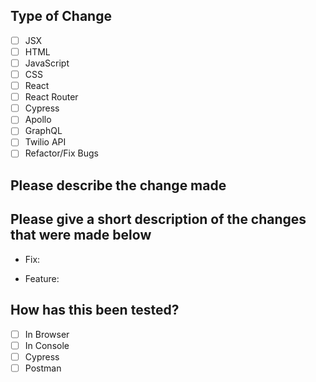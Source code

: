 ## Type of Change
- [ ] JSX
- [ ] HTML
- [ ] JavaScript
- [ ] CSS
- [ ] React
- [ ] React Router
- [ ] Cypress
- [ ] Apollo
- [ ] GraphQL
- [ ] Twilio API
- [ ] Refactor/Fix Bugs

## Please describe the change made


## Please give a short description of the changes that were made below

- Fix:



- Feature:



## How has this been tested?
- [ ] In Browser
- [ ] In Console
- [ ] Cypress
- [ ] Postman
